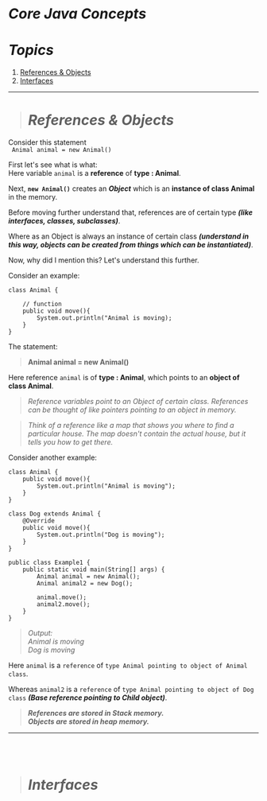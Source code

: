 # ***Core Java Concepts***
# ***Topics***
1. [References & Objects](#topics)
2. [Interfaces](#interfaces)
   
---
># *References & Objects*

Consider this statement  
` Animal animal = new Animal()`

First let's see what is what:  
Here variable `animal` is a **reference** of **type : Animal**.

Next, **`new Animal()`** creates an ***Object*** which is an **instance of class Animal** in the memory.

Before moving further understand that, references are of certain type ***(like interfaces, classes, subclasses)***.  

Where as an Object is always an instance of certain class ***(understand in this way, objects can be created from things which can be instantiated)***. 

Now, why did I mention this? Let's understand this further.

Consider an example:

    class Animal {
        
        // function
        public void move(){
            System.out.println("Animal is moving);
        }
    }

The statement:
> **Animal animal = new Animal()**

Here reference `animal` is of **type : Animal**, which points to an **object of class Animal**.

> *Reference variables point to an Object of certain class. References can be thought of like pointers pointing to an object in memory.*  

> *Think of a reference like a map that shows you where to find a particular house. The map doesn't contain the actual house, but it tells you how to get there.*

Consider another example:

    class Animal {
        public void move(){
            System.out.println("Animal is moving");
        }
    }

    class Dog extends Animal {
        @Override
        public void move(){
            System.out.println("Dog is moving");
        }
    }

    public class Example1 {
        public static void main(String[] args) {
            Animal animal = new Animal();
            Animal animal2 = new Dog();

            animal.move();
            animal2.move();
        }
    }

> *Output:   
Animal is moving  
Dog is moving*

Here `animal` is a `reference` of `type Animal pointing to object of Animal class`.

Whereas `animal2` is a `reference` of `type Animal pointing to object of Dog class` ***(Base reference pointing to Child object)***.

> ***References are stored in Stack memory.  
> Objects are stored in heap memory.***

---
<br></br>

># *Interfaces*

